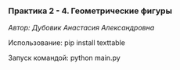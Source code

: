 ### Практика 2 - 4. Геометрические фигуры
*Автор: Дубовик Анастасия Александровна*

Использование: pip install texttable

Запуск командой: python main.py